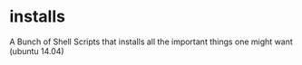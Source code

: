 # installs
A Bunch of Shell Scripts that installs all the important things one might want (ubuntu 14.04)
